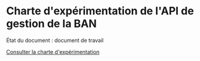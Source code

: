 # Charte d'expérimentation de l'API de gestion de la BAN

État du document : document de travail

[Consulter la charte d'expérimentation](https://github.com/BaseAdresseNationale/charte-experimentation/blob/master/CHARTE.md)
